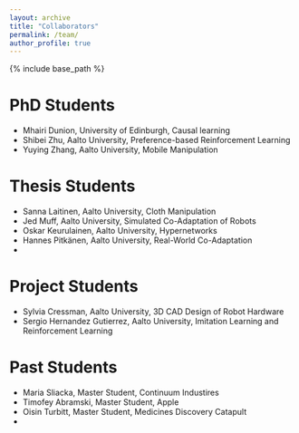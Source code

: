 ```yaml
---
layout: archive
title: "Collaborators"
permalink: /team/
author_profile: true
---
```


{% include base_path %}

PhD Students
======
 * Mhairi Dunion, University of Edinburgh, Causal learning
 * Shibei Zhu, Aalto University, Preference-based Reinforcement Learning
 * Yuying Zhang, Aalto University, Mobile Manipulation

Thesis Students
======
 * Sanna Laitinen, Aalto University, Cloth Manipulation
 * Jed Muff, Aalto University, Simulated Co-Adaptation of Robots
 * Oskar Keurulainen, Aalto University, Hypernetworks
 * Hannes Pitkänen, Aalto University, Real-World Co-Adaptation
 *

 Project Students
 ======
  * Sylvia Cressman, Aalto University, 3D CAD Design of Robot Hardware
  * Sergio Hernandez Gutierrez, Aalto University, Imitation Learning and Reinforcement Learning

Past Students
 ======
 * Maria Sliacka, Master Student, Continuum Industires
 * Timofey Abramski, Master Student, Apple
 * Oisin Turbitt, Master Student, Medicines Discovery Catapult
 *
